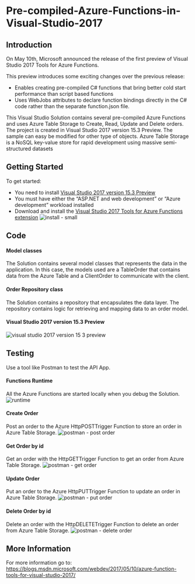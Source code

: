 # Pre-compiled-Azure-Functions-in-Visual-Studio-2017

## Introduction
On May 10th, Microsoft announced the release of the first preview of Visual Studio 2017 Tools for Azure Functions.

This preview introduces some exciting changes over the previous release:
- Enables creating pre-compiled C# functions that bring better cold start performance than script based functions
- Uses WebJobs attributes to declare function bindings directly in the C# code rather than the separate function.json file.

This Visual Studio Solution contains several pre-compiled Azure Functions and uses Azure Table Storage to  Create, Read, Update and Delete orders. The project is created in Visual Studio 2017 version 15.3 Preview. The sample can easy be modified for other type of objects. 
Azure Table Storage is a NoSQL key-value store for rapid development using massive semi-structured datasets


## Getting Started
To get started:
- You need to install [Visual Studio 2017 version 15.3 Preview](https://www.visualstudio.com/vs/preview/)
- You must have either the “ASP.NET and web development” or “Azure development” workload installed
- Download and install the [Visual Studio 2017 Tools for Azure Functions extension](https://marketplace.visualstudio.com/items?itemName=AndrewBHall-MSFT.AzureFunctionToolsforVisualStudio2017)
![install - small](https://cloud.githubusercontent.com/assets/4686866/26544780/6820f712-4463-11e7-96a7-e549d282f605.png)


## Code
#### Model classes
The Solution contains several model classes that represents the data in the application. In this case, the models used are a TableOrder that contains data from the Azure Table  and a ClientOrder to communicate with the client.

#### Order Repository class
The Solution contains a repository that encapsulates the data layer. The repository contains logic for retrieving and mapping data to an order model. 

#### Visual Studio 2017 version 15.3 Preview
![visual studio 2017 version 15 3 preview](https://cloud.githubusercontent.com/assets/4686866/26531801/73f54cfe-43f1-11e7-8bcf-0f8be41d9ed4.png)


## Testing
Use a tool like Postman to test the API App.

#### Functions Runtime 
All the Azure Functions are started locally when you debug the Solution.
![runtime](https://cloud.githubusercontent.com/assets/4686866/26531818/df2e9dd6-43f1-11e7-84f1-034678a7eb82.png)

#### Create Order
Post an order to the Azure HttpPOSTTrigger Function to store an order in Azure Table Storage.
![postman - post order](https://cloud.githubusercontent.com/assets/4686866/26531743/14cbd97e-43f0-11e7-9e23-25e4d3635884.png)

#### Get Order by id
Get an order with the HttpGETTrigger Function to get an order from Azure Table Storage.
![postman - get order](https://cloud.githubusercontent.com/assets/4686866/26531777/9ccdb478-43f0-11e7-8a21-fa205df0d990.png)

#### Update Order
Put an order to the Azure HttpPUTTrigger Function to update an order in Azure Table Storage.
![postman - put order](https://cloud.githubusercontent.com/assets/4686866/26531779/df46e3b0-43f0-11e7-9c59-f40b490d9b58.png)

#### Delete Order by id
Delete an order with the HttpDELETETrigger Function to delete an order from Azure Table Storage.
![postman - delete order](https://cloud.githubusercontent.com/assets/4686866/26531794/35398840-43f1-11e7-9a3d-08b4b5981a0c.png)


## More Information
For more information go to: 
https://blogs.msdn.microsoft.com/webdev/2017/05/10/azure-function-tools-for-visual-studio-2017/

